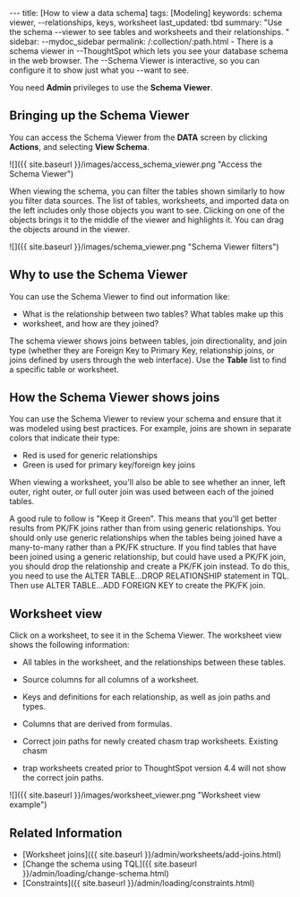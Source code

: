 --- title: [How to view a data schema] tags: [Modeling] keywords: schema viewer,
--relationships, keys, worksheet last_updated: tbd summary: "Use the schema
--viewer to see tables and worksheets and their relationships. " sidebar:
--mydoc_sidebar permalink: /:collection/:path.html - There is a schema viewer in
--ThoughtSpot which lets you see your database schema in the web browser. The
--Schema Viewer is interactive, so you can configure it to show just what you
--want to see.

You need **Admin** privileges to use the **Schema Viewer**.

## Bringing up the Schema Viewer

You can access the Schema Viewer from the **DATA** screen by clicking
**Actions**, and selecting **View Schema**.

 ![]({{ site.baseurl }}/images/access_schema_viewer.png "Access the Schema
 Viewer")

When viewing the schema, you can filter the tables shown similarly to how you
filter data sources. The list of tables, worksheets, and imported data on the
left includes only those objects you want to see. Clicking on one of the objects
brings it to the middle of the viewer and highlights it. You can drag the
objects around in the viewer.

 ![]({{ site.baseurl }}/images/schema_viewer.png "Schema Viewer filters")

## Why to use the Schema Viewer

You can use the Schema Viewer to find out information like:

-   What is the relationship between two tables? What tables make up this
-   worksheet, and how are they joined?

The schema viewer shows joins between tables, join directionality, and join type
(whether they are Foreign Key to Primary Key, relationship joins, or joins
defined by users through the web interface). Use the **Table** list to find a
specific table or worksheet.

## How the Schema Viewer shows joins

You can use the Schema Viewer to review your schema and ensure that it was
modeled using best practices. For example, joins are shown in separate colors that indicate their type:

* Red is used for generic relationships
* Green is used for primary key/foreign key joins

When viewing a worksheet, you'll also be able to see whether an inner, left outer, right outer, or full outer join was used between each of the joined tables.

A good rule to follow is "Keep it Green". This means that you'll get better results from PK/FK joins rather than from using generic relationships. You should only use generic relationships when the tables being joined have a many-to-many rather than a PK/FK structure. If you find tables that have been joined using a generic relationship, but could have used a PK/FK join, you should drop the relationship and create a PK/FK join instead. To do this, you need to use the ALTER TABLE...DROP RELATIONSHIP statement in TQL. Then use ALTER TABLE...ADD FOREIGN KEY to create the PK/FK join.

## Worksheet view

Click on a worksheet, to see it in the Schema Viewer. The worksheet
view shows the following information:

-   All tables in the worksheet, and the relationships between these tables.
-   Source columns for all columns of a worksheet.

-   Keys and definitions for each relationship, as well as join paths and types.

-   Columns that are derived from formulas.

-   Correct join paths for newly created chasm trap worksheets. Existing chasm
-   trap worksheets created prior to ThoughtSpot version 4.4 will not show the correct join paths.

 ![]({{ site.baseurl }}/images/worksheet_viewer.png "Worksheet view example")

## Related Information

-   [Worksheet joins]({{ site.baseurl }}/admin/worksheets/add-joins.html)
-   [Change the schema using TQL]({{ site.baseurl }}/admin/loading/change-schema.html)
-   [Constraints]({{ site.baseurl }}/admin/loading/constraints.html)
